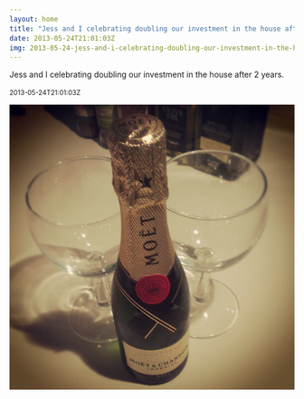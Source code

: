 ```yaml
---
layout: home
title: "Jess and I celebrating doubling our investment in the house after 2 years."
date: 2013-05-24T21:01:03Z
img: 2013-05-24-jess-and-i-celebrating-doubling-our-investment-in-the-house-after-2-years-.jpg
---
```


Jess and I celebrating doubling our investment in the house after 2 years.

<small>2013-05-24T21:01:03Z</small>

![Jess and I celebrating doubling our investment in the house after 2 years.](2013-05-24-jess-and-i-celebrating-doubling-our-investment-in-the-house-after-2-years-.jpg)

